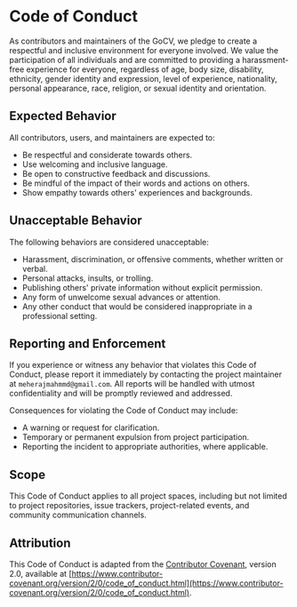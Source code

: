 # Code of Conduct

As contributors and maintainers of the GoCV, we pledge to create a respectful and inclusive environment for everyone involved. We value the participation of all individuals and are committed to providing a harassment-free experience for everyone, regardless of age, body size, disability, ethnicity, gender identity and expression, level of experience, nationality, personal appearance, race, religion, or sexual identity and orientation.

## Expected Behavior

All contributors, users, and maintainers are expected to:

-   Be respectful and considerate towards others.
-   Use welcoming and inclusive language.
-   Be open to constructive feedback and discussions.
-   Be mindful of the impact of their words and actions on others.
-   Show empathy towards others' experiences and backgrounds.

## Unacceptable Behavior

The following behaviors are considered unacceptable:

-   Harassment, discrimination, or offensive comments, whether written or verbal.
-   Personal attacks, insults, or trolling.
-   Publishing others' private information without explicit permission.
-   Any form of unwelcome sexual advances or attention.
-   Any other conduct that would be considered inappropriate in a professional setting.

## Reporting and Enforcement

If you experience or witness any behavior that violates this Code of Conduct, please report it immediately by contacting the project maintainer at `meherajmahmmd@gmail.com`. All reports will be handled with utmost confidentiality and will be promptly reviewed and addressed.

Consequences for violating the Code of Conduct may include:

-   A warning or request for clarification.
-   Temporary or permanent expulsion from project participation.
-   Reporting the incident to appropriate authorities, where applicable.

## Scope

This Code of Conduct applies to all project spaces, including but not limited to project repositories, issue trackers, project-related events, and community communication channels.

## Attribution

This Code of Conduct is adapted from the [Contributor Covenant](https://www.contributor-covenant.org/), version 2.0, available at [https://www.contributor-covenant.org/version/2/0/code_of_conduct.html](https://www.contributor-covenant.org/version/2/0/code_of_conduct.html).
